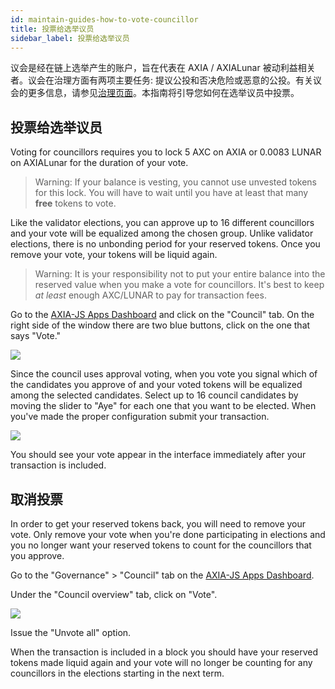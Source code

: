 ```yaml
---
id: maintain-guides-how-to-vote-councillor
title: 投票给选举议员
sidebar_label: 投票给选举议员
---
```


议会是经在链上选举产生的账户，旨在代表在 AXIA / AXIALunar 被动利益相关者。议会在治理方面有两项主要任务: 提议公投和否决危险或恶意的公投。有关议会的更多信息，请参见[治理页面](learn-governance#council)。本指南将引导您如何在选举议员中投票。

## 投票给选举议员

Voting for councillors requires you to lock 5 AXC on AXIA or 0.0083 LUNAR on AXIALunar for the duration of your vote.

> Warning: If your balance is vesting, you cannot use unvested tokens for this lock. You will have to wait until you have at least that many **free** tokens to vote.

Like the validator elections, you can approve up to 16 different councillors and your vote will be equalized among the chosen group. Unlike validator elections, there is no unbonding period for your reserved tokens. Once you remove your vote, your tokens will be liquid again.

> Warning: It is your responsibility not to put your entire balance into the reserved value when you make a vote for councillors. It's best to keep _at least_ enough AXC/LUNAR to pay for transaction fees.

Go to the [AXIA-JS Apps Dashboard](https://AXIA.js.org/apps) and click on the "Council" tab. On the right side of the window there are two blue buttons, click on the one that says "Vote."

![](assets/council/vote.png)

Since the council uses approval voting, when you vote you signal which of the candidates you approve of and your voted tokens will be equalized among the selected candidates. Select up to 16 council candidates by moving the slider to "Aye" for each one that you want to be elected. When you've made the proper configuration submit your transaction.

![](assets/council/vote_for_yourself.png)

You should see your vote appear in the interface immediately after your transaction is included.

## 取消投票

In order to get your reserved tokens back, you will need to remove your vote. Only remove your vote when you're done participating in elections and you no longer want your reserved tokens to count for the councillors that you approve.

Go to the "Governance" > "Council" tab on the [AXIA-JS Apps Dashboard](https://AXIA.js.org/apps).

Under the "Council overview" tab, click on "Vote".

![](assets/council/AXIAjs_removeVoter.png)

Issue the "Unvote all" option.

When the transaction is included in a block you should have your reserved tokens made liquid again and your vote will no longer be counting for any councillors in the elections starting in the next term.
